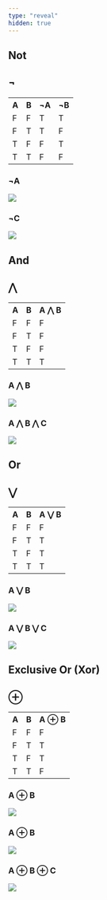 ```yaml
---
type: "reveal"
hidden: true
---
```


<section>
	<h1>Not</h1>
	<h1>&not;</h1>
</section>
<section>
	<table class="reveal">
		<tr>
			<th>A</th>
			<th>B</th>
			<th>&not;A</th>
			<th>&not;B</th>
		</tr>
		<tr>
			<td>F</td>
			<td>F</td>
			<td>T</td>
			<td>T</td>
		</tr>
		<tr>
			<td>F</td>
			<td>T</td>
			<td>T</td>
			<td>F</td>
		</tr>
		<tr>
			<td>T</td>
			<td>F</td>
			<td>F</td>
			<td>T</td>
		</tr>
		<tr>
			<td>T</td>
			<td>T</td>
			<td>F</td>
			<td>F</td>
		</tr>
  </table>
</section>
<section>
	<h3>&not;A</h3>
	<img class="stretch plain" src="/cc210/images/03-bool/3.2.nota.png">
</section>
<section>
	<h3>&not;C</h3>
	<img class="stretch plain" src="/cc210/images/03-bool/3.2.notc.png">
</section>
<section>
	<h1>And</h1>
	<h1>&#8896;</h1>
</section>
<section>
	<table class="reveal">
		<tr>
			<th>A</th>
			<th>B</th>
			<th>A &#8896; B</th>
		</tr>
		<tr>
			<td>F</td>
			<td>F</td>
			<td>F</td>
		</tr>
		<tr>
			<td>F</td>
			<td>T</td>
			<td>F</td>
		</tr>
		<tr>
			<td>T</td>
			<td>F</td>
			<td>F</td>
		</tr>
		<tr>
			<td>T</td>
			<td>T</td>
			<td>T</td>
		</tr>
  </table>
</section>
<section>
	<h3>A &#8896; B</h3>
	<img class="stretch plain" src="/cc210/images/03-bool/3.2.aandb.png">
</section>
<section>
	<h3>A &#8896; B &#8896; C</h3>
	<img class="stretch plain" src="/cc210/images/03-bool/3.2.aandbandc.png">
</section>
<section>
	<h1>Or</h1>
	<h1>&#8897;</h1>
</section>
<section>
	<table class="reveal">
		<tr>
			<th>A</th>
			<th>B</th>
			<th>A &#8897; B</th>
		</tr>
		<tr>
			<td>F</td>
			<td>F</td>
			<td>F</td>
		</tr>
		<tr>
			<td>F</td>
			<td>T</td>
			<td>T</td>
		</tr>
		<tr>
			<td>T</td>
			<td>F</td>
			<td>T</td>
		</tr>
		<tr>
			<td>T</td>
			<td>T</td>
			<td>T</td>
		</tr>
  </table>
</section>
<section>
	<h3>A &#8897; B</h3>
	<img class="stretch plain" src="/cc210/images/03-bool/3.2.aorb.png">
</section>
<section>
	<h3>A &#8897; B &#8897; C</h3>
	<img class="stretch plain" src="/cc210/images/03-bool/3.2.aorborc.png">
</section>
<section>
	<h1>Exclusive Or (Xor)</h1>
	<h1>&oplus;</h1>
</section>
<section>
	<table class="reveal">
		<tr>
			<th>A</th>
			<th>B</th>
			<th>A &oplus; B</th>
		</tr>
		<tr>
			<td>F</td>
			<td>F</td>
			<td>F</td>
		</tr>
		<tr>
			<td>F</td>
			<td>T</td>
			<td>T</td>
		</tr>
		<tr>
			<td>T</td>
			<td>F</td>
			<td>T</td>
		</tr>
		<tr>
			<td>T</td>
			<td>T</td>
			<td>F</td>
		</tr>
  </table>
</section>
<section>
	<h3>A &oplus; B</h3>
	<img class="stretch plain" src="/cc210/images/03-bool/3.2.axorb.png">
</section>
<section>
	<h3>A &oplus; B</h3>
	<img class="stretch plain" src="/cc210/images/03-bool/3.2.axorb3.png">
</section>
<section>
	<h3>A &oplus; B &oplus; C</h3>
	<img class="stretch plain" src="/cc210/images/03-bool/3.2.axorbxorc.png">
</section>
